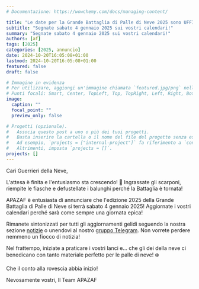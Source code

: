 ```yaml
---
# Documentazione: https://wowchemy.com/docs/managing-content/

title: "Le date per la Grande Battaglia di Palle di Neve 2025 sono UFFICIALI!"
subtitle: "Segnate sabato 4 gennaio 2025 sui vostri calendari!"
summary: "Segnate sabato 4 gennaio 2025 sui vostri calendari!"
authors: [af]
tags: [2025]
categories: [2025, annuncio]
date: 2024-10-20T16:05:08+01:00
lastmod: 2024-10-20T16:05:08+01:00
featured: false
draft: false

# Immagine in evidenza
# Per utilizzare, aggiungi un'immagine chiamata `featured.jpg/png` nella cartella della tua pagina.
# Punti focali: Smart, Center, TopLeft, Top, TopRight, Left, Right, BottomLeft, Bottom, BottomRight.
image:
  caption: ""
  focal_point: ""
  preview_only: false

# Progetti (opzionale).
#   Associa questo post a uno o più dei tuoi progetti.
#   Basta inserire la cartella o il nome del file del progetto senza estensione.
#   Ad esempio, `projects = ["internal-project"]` fa riferimento a `content/project/deep-learning/index.md`.
#   Altrimenti, imposta `projects = []`.
projects: []
---
```


Cari Guerrieri della Neve,

L'attesa è finita e l'entusiasmo sta crescendo! 🥳 Ingrassate gli scarponi, riempite le fiasche e defustellate i balunghi perché la Battaglia è tornata!

APAZAF è entusiasta di annunciare che l'edizione 2025 della Grande Battaglia di Palle di Neve si terrà sabato 4 gennaio 2025!
Aggiornate i vostri calendari perché sarà come sempre una giornata epica!

Rimanete sintonizzati per tutti gli aggiornamenti gelidi seguendo la nostra sezione [notizie](/it/post) o unendovi al nostro [gruppo Telegram](https://t.me/joinchat/UsNhFbmVl6W_Odyz). Non vorrete perdere nemmeno un fiocco di notizia!

Nel frattempo, iniziate a praticare i vostri lanci e... che gli dei della neve ci benedicano con tanto materiale perfetto per le palle di neve! ❄️

Che il conto alla rovescia abbia inizio!

Nevosamente vostri,
Il Team APAZAF
